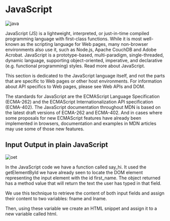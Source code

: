 # JavaScript

![java](https://4.bp.blogspot.com/-PQHNOWFNS9o/XAkNsyPerCI/AAAAAAAALks/ONXxkKH3lRwskA3cfiqPa-cGKlt8u-l6wCLcBGAs/s1600/javascript.jpg) 

JavaScript (JS) is a lightweight, interpreted, or just-in-time compiled programming language with first-class functions. While it is most well-known as the scripting language for Web pages, many non-browser environments also use it, such as Node.js, Apache CouchDB and Adobe Acrobat. JavaScript is a prototype-based, multi-paradigm, single-threaded, dynamic language, supporting object-oriented, imperative, and declarative (e.g. functional programming) styles. Read more about JavaScript.

This section is dedicated to the JavaScript language itself, and not the parts that are specific to Web pages or other host environments. For information about API specifics to Web pages, please see Web APIs and DOM.

The standards for JavaScript are the ECMAScript Language Specification (ECMA-262) and the ECMAScript Internationalization API specification (ECMA-402). The JavaScript documentation throughout MDN is based on the latest draft versions of ECMA-262 and ECMA-402. And in cases where some proposals for new ECMAScript features have already been implemented in browsers, documentation and examples in MDN articles may use some of those new features.
 
## Input Output in plain JavaScript


![oet](https://jonathanmh.com/wp-content/uploads/2016/10/json-web-token-vanilla-js.png)

In the JavaScript code we have a function called say_hi. It used the getElementById we have already seen to locate the DOM element representing the input element with the id first_name. The object returned has a method value that will return the text the user has typed in that field.

We use this technique to retrieve the content of both input fields and assign their content to two variables: fname and lname.

Then, using these variable we create an HTML snippet and assign it to a new variable called html.